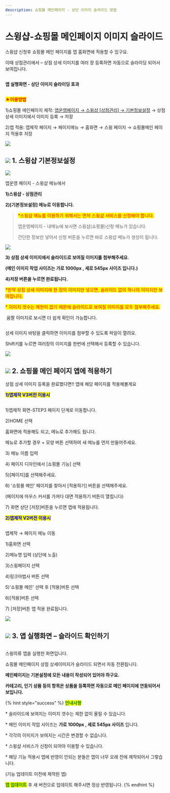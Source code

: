 ```yaml
---
description: 쇼핑몰 메인페이지 - 상단 이미지 슬라이드 방법
---
```


# 스윙샵-쇼핑몰 메인페이지 이미지 슬라이드

스윙샵 신청후 쇼핑몰 메인 페이지를 앱 홈화면에 적용할 수 있구요.

이때 상점관리에서 – 상점 상세 이미지를 여러 장 등록하면 자동으로 슬라이딩 되어서 보여집니다.

<figure><img src="../../.gitbook/assets/구분선 (5).PNG" alt=""><figcaption></figcaption></figure>

<img src="../../.gitbook/assets/image (9).png" alt="" data-size="line">**앱 실행화면 - 상단 이미지 슬라이딩 효과**

<div align="left">

<img src="https://wp.swing2app.co.kr/wp-content/uploads/2018/11/%EB%85%B9%ED%99%94_2021_01_28_16_25_34_467.gif" alt="">

</div>

<mark style="color:red;">**★이용방법**</mark>

1\)쇼핑몰 메인페이지 제작: [앱운영페이지 → 스윙샵 \[상점관리\] → 기본정보설정](http://www.swing2app.co.kr/view/store\_info\_basic\_setting) → 상점 상세 이미지에서 이미지 등록 → 저장

2\)앱 적용: 앱제작 페이지 → 페이지메뉴 → 홈화면 → 스윙 페이지 → 쇼핑몰메인 페이지 적용후 저장&#x20;

![](<../../.gitbook/assets/구분선 (1) (1) (1).PNG>)

## ![](https://wp.swing2app.co.kr/wp-content/uploads/2020/04/%EB%8B%A8%EB%9D%BD1-1.png) **1. 스윙샵 기본정보설정**

![](https://wp.swing2app.co.kr/wp-content/uploads/2018/11/%EC%83%81%EC%A0%90%EA%B4%80%EB%A6%AC.png)

앱운영 페이지 - 스윙샵 메뉴에서&#x20;

**1)스윙샵 - 상점관리**

**2)\[기본정보설정] 메뉴로 이동합니다.** &#x20;

> <mark style="color:red;">\*스윙샵 메뉴를 이용하기 위해서는 먼저 스윙샵 서비스를 신청해야 합니다.</mark>
>
> 앱운영페이지 - 내메뉴에 보시면 스윙샵(쇼핑몰)신청 메뉴가 있습니다.&#x20;
>
> 간단한 정보만 넣어서 신청 버튼을 누르면 바로 스윙샵 메뉴가 생성이 됩니다.

![](https://wp.swing2app.co.kr/wp-content/uploads/2018/11/%EC%8A%A4%EC%9C%99%EC%83%B5-%EC%83%81%EC%A0%90%EA%B4%80%EB%A6%AC\_%EC%8A%AC%EB%9D%BC%EC%9D%B4%EB%93%9C%EC%9D%B4%EB%AF%B8%EC%A7%802.png)

**3) 상점 상세 이미지에서 슬라이드로 보여질 이미지를 첨부해주세요.**

**(메인 이미지 작업 사이즈는 가로 1000px , 세로 545px 사이즈 입니다.)**

**4)저장 버튼을 누르면 완료됩니다.**

<mark style="color:red;">\*만약 상점 상세 이미지에 한 장의 이미지만 넣으면, 슬라이드 없이 하나의 이미지만 보여집니다.</mark>

<mark style="color:red;">\* 이미지 갯수는 제한이 없기 때문에 슬라이드로 보여질 이미지를 모두 첨부해주세요.</mark>



<img src="../../.gitbook/assets/image (9).png" alt="" data-size="line"> 움짤 이미지로 보시면 더 쉽게 확인이 가능합니다.

<div align="left">

<img src="https://wp.swing2app.co.kr/wp-content/uploads/2018/11/%EB%85%B9%ED%99%94_2021_02_12_11_04_11_286.gif" alt="">

</div>

상세 이미지 바탕을 클릭하면 이미지를 첨부할 수 있도록 파일이 열려요.

Shift키를 누르면 여러장의 이미지를 한번에 선택해서 등록할 수 있습니다.

![](<../../.gitbook/assets/구분선 (1) (1) (1).PNG>)

## ![](https://wp.swing2app.co.kr/wp-content/uploads/2020/04/%EB%8B%A8%EB%9D%BD1-1.png) **2. 쇼핑몰 메인 페이지 앱에 적용하기**

상점 상세 이미지 등록을 완료했다면!! 앱에 해당 페이지를 적용해볼게요



<mark style="color:blue;">**1)앱제작 V3버전 이용시**</mark>

<div align="left">

<figure><img src="../../.gitbook/assets/쇼핑몰메인1.png" alt=""><figcaption></figcaption></figure>

</div>

1\)앱제작 화면-STEP3 페이지 단계로 이동합니다.

2\)HOME 선택

홈화면에 적용해도 되고, 메뉴로 추가해도 됩니다.

메뉴로 추가할 경우 + 모양 버튼 선택하여 새 메뉴를 먼저 만들어주세요.&#x20;

3\) 메뉴 이름 입력

4\) 페이지 디자인에서 \[쇼핑몰 기능] 선택

5\)\[페이지]를 선택해주세요.&#x20;

6\) ‘쇼핑몰 메인’ 페이지를 찾아서 \[적용하기] 버튼을 선택해주세요.&#x20;

(페이지에 마우스 커서를 가져다 대면 적용하기 버튼이 열립니다)

7\) 화면 상단 \[저장]버튼을 누르면 앱에 적용됩니다.



<mark style="color:blue;">**2)앱제작 V2버전 이용시**</mark>

<div align="left">

<img src="https://wp.swing2app.co.kr/wp-content/uploads/2019/04/%EC%8A%A4%EC%9C%99%EC%83%B5%EB%A9%94%EC%9D%B81.png" alt="">

</div>

앱제작 → 페이지 메뉴 이동

1\)홈화면 선택

2\)메뉴명 입력 (상단에 노출)

3\)스윙페이지 선택

4\)링크마법사 버튼 선택

5\)'쇼핑몰 메인' 선택 후 \[적용]버튼 선택

6\)\[적용]버튼 선택

7\) \[저장]버튼 앱 적용 완료됩니다.&#x20;

![](<../../.gitbook/assets/구분선 (1) (1) (1).PNG>)

## ![](https://wp.swing2app.co.kr/wp-content/uploads/2020/04/%EB%8B%A8%EB%9D%BD1-1.png) **3. 앱 실행화면 – 슬라이드 확인하기**

<div align="left">

<figure><img src="../../.gitbook/assets/슬라이드2.gif" alt=""><figcaption></figcaption></figure>

</div>

스윙의류 앱을 실행한 화면입니다.

쇼핑몰 메인페이지 상점 상세이미지가 슬라이드 되면서 자동 전환됩니다.

**메인페이지는 기본설정에 모든 내용이 작성되어 있어야 하구요.**

**카테고리, 인기 상품 등의 항목은 상품을 등록하면 자동으로 메인 페이지에 연동되어서 보입니다.**&#x20;

{% hint style="success" %}
<mark style="color:green;">**안내사항**</mark>

\* 슬라이드에 보여지는 이미지 갯수는 제한 없이 올릴 수 있습니다.

\* 메인 이미지 작업 사이즈는 **가로 1000px , 세로 545px 사이즈** 입니다.

\* 각각의 이미지가 보여지는 시간은 변경할 수 없습니다.

\* 스윙샵 서비스가 신청이 되어야 이용할 수 있습니다.

\* 해당 기능 적용시 앱에 반영이 안되는 분들은 앱이 너무 오래 전에 제작되어서 그렇습니다.

(기능 업데이트 이전에 제작된 앱)

<mark style="color:green;">**앱 업데이트**</mark> 후 새 버전으로 업데이트 해주시면 정상 반영됩니다.
{% endhint %}



